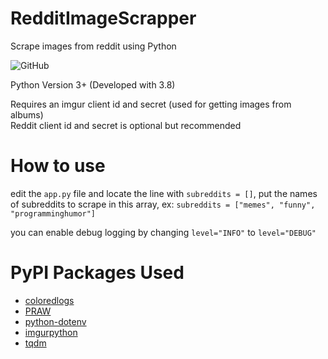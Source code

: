 # RedditImageScrapper
Scrape images from reddit using Python

![GitHub](https://img.shields.io/github/license/Puyodead1/RedditImageScrapper?style=plastic)

Python Version 3+ (Developed with 3.8)

Requires an imgur client id and secret (used for getting images from albums)<br>
Reddit client id and secret is optional but recommended

# How to use
edit the ``app.py`` file and locate the line with ``subreddits = []``, put the names of subreddits to scrape in this array, ex: ``subreddits = ["memes", "funny", "programminghumor"]``

you can enable debug logging by changing ``level="INFO"`` to ``level="DEBUG"``

# PyPI Packages Used
- [coloredlogs](https://pypi.org/project/coloredlogs/)
- [PRAW](https://pypi.org/project/praw/)
- [python-dotenv](https://pypi.org/project/python-dotenv/)
- [imgurpython](https://pypi.org/project/imgurpython/)
- [tqdm](https://pypi.org/project/tqdm/)

